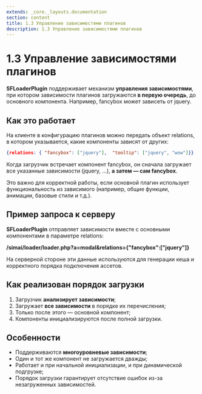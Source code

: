 ```yaml
---
extends: _core._layouts.documentation
section: content
title: 1.3 Управление зависимостями плагинов
description: 1.3 Управление зависимостями плагинов
---
```


# 1.3 Управление зависимостями плагинов

**SFLoaderPlugin** поддерживает механизм **управления зависимостями**, при котором зависимости плагинов загружаются **в
первую очередь**, до основного компонента. Например, fancybox может зависеть от jquery.

## Как это работает

На клиенте в конфигурацию плагинов можно передать объект relations, в котором указывается, какие компоненты зависят от
других:

```json
{relations: { "fancybox": ["jquery"],  "tooltip": ["jquery", "wow"]}}
```

Когда загрузчик встречает компонент fancybox, он сначала загружает все указанные зависимости (jquery, ...), **а затем —
сам fancybox**.

Это важно для корректной работы, если основной плагин использует функциональность из зависимого (например, общие
функции, анимации, базовые стили и т.д.).

## Пример запроса к серверу

**SFLoaderPlugin** отправляет зависимости вместе с основными компонентами в параметре relations:

**/simai/loader/loader.php?a=modal\&relations\={"fancybox":\["jquery"\]}**

На серверной стороне эти данные используются для генерации кеша и корректного порядка подключения ассетов.

## Как реализован порядок загрузки

1. Загрузчик **анализирует зависимости**;
2. Загружает **все зависимости** в порядке их перечисления;
3. Только после этого — основной компонент;
4. Компоненты инициализируются после полной загрузки.

## Особенности

* Поддерживаются **многоуровневые зависимости**;
* Один и тот же компонент не загружается дважды;
* Работает и при начальной инициализации, и при динамической подгрузке;
* Порядок загрузки гарантирует отсутствие ошибок из\-за незагруженных зависимостей.
